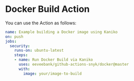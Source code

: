 # Docker Build Action

You can use the Action as follows:

```yaml
name: Example building a Docker image using Kaniko 
on: push
jobs:
  security:
    runs-on: ubuntu-latest
    steps:
    - name: Run Docker Build via Kaniko
      uses: eeveebank/github-actions-snyk/docker@master
      with:
        image: your/image-to-build
```
